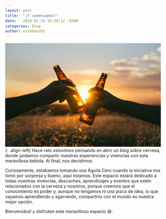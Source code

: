 ```yaml
---
layout: post
title:  "¡Y comenzamos!"
date:   2018-01-24 16:39:12 -0500
categories: blog
author: estebanz01
---
```

![left-intro](/assets/images/posts/2018-01-24-bienvenida.jpg){: .align-left}
Hace rato estuvimos pensando en abrir un blog sobre cerveza, donde podamos compartir nuestras experiencias y vivencias con esta maravillosa bebida. Al final, nos decidimos.

Curiosamente, estabamos tomando una Águila Cero cuando la iniciativa nos tomó por sorpresa y bueno, aquí estamos.
Este espacio estará dedicado a todas nuestras vivencias, descaches, aprendizajes y eventos que estén relacionados con la cerveza y nosotros, porque creemos que el conocimiento es poder y, aunque no tengamos ni una pizca de idea, lo que vayamos aprendiendo y agarrando, compartirlo con el mundo es nuestra mejor opción.

Bienvenidos! y disfruten este maravilloso espacio :smile:.
